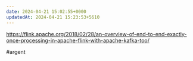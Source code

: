 ```yaml
---
date: 2024-04-21 15:02:55+0000
updatedAt: 2024-04-21 15:23:53+5610
---
```

https://flink.apache.org/2018/02/28/an-overview-of-end-to-end-exactly-once-processing-in-apache-flink-with-apache-kafka-too/

#argent 